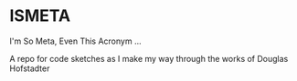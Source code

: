 ISMETA
======

I'm So Meta, Even This Acronym ...

A repo for code sketches as I make my way through the works of Douglas Hofstadter
